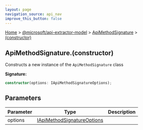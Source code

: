 ```yaml
---
layout: page
navigation_source: api_nav
improve_this_button: false
---
```



[Home](./index.md) &gt; [@microsoft/api-extractor-model](./api-extractor-model.md) &gt; [ApiMethodSignature](./api-extractor-model.apimethodsignature.md) &gt; [(constructor)](./api-extractor-model.apimethodsignature._constructor_.md)

## ApiMethodSignature.(constructor)

Constructs a new instance of the `ApiMethodSignature` class

<b>Signature:</b>

```typescript
constructor(options: IApiMethodSignatureOptions);
```

## Parameters

|  Parameter | Type | Description |
|  --- | --- | --- |
|  options | [IApiMethodSignatureOptions](./api-extractor-model.iapimethodsignatureoptions.md) |  |
